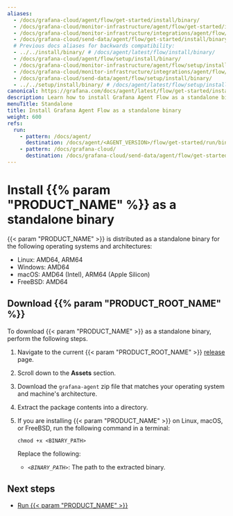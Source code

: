 ```yaml
---
aliases:
  - /docs/grafana-cloud/agent/flow/get-started/install/binary/
  - /docs/grafana-cloud/monitor-infrastructure/agent/flow/get-started/install/binary/
  - /docs/grafana-cloud/monitor-infrastructure/integrations/agent/flow/get-started/install/binary/
  - /docs/grafana-cloud/send-data/agent/flow/get-started/install/binary/
  # Previous docs aliases for backwards compatibility:
  - ../../install/binary/ # /docs/agent/latest/flow/install/binary/
  - /docs/grafana-cloud/agent/flow/setup/install/binary/
  - /docs/grafana-cloud/monitor-infrastructure/agent/flow/setup/install/binary/
  - /docs/grafana-cloud/monitor-infrastructure/integrations/agent/flow/setup/install/binary/
  - /docs/grafana-cloud/send-data/agent/flow/setup/install/binary/
  - ../../setup/install/binary/ # /docs/agent/latest/flow/setup/install/binary/
canonical: https://grafana.com/docs/agent/latest/flow/get-started/install/binary/
description: Learn how to install Grafana Agent Flow as a standalone binary
menuTitle: Standalone
title: Install Grafana Agent Flow as a standalone binary
weight: 600
refs:
  run:
    - pattern: /docs/agent/
      destination: /docs/agent/<AGENT_VERSION>/flow/get-started/run/binary/
    - pattern: /docs/grafana-cloud/
      destination: /docs/grafana-cloud/send-data/agent/flow/get-started/run/binary/
---
```


# Install {{% param "PRODUCT_NAME" %}} as a standalone binary

{{< param "PRODUCT_NAME" >}} is distributed as a standalone binary for the following operating systems and architectures:

- Linux: AMD64, ARM64
- Windows: AMD64
- macOS: AMD64 (Intel), ARM64 (Apple Silicon)
- FreeBSD: AMD64

## Download {{% param "PRODUCT_ROOT_NAME" %}}

To download {{< param "PRODUCT_NAME" >}} as a standalone binary, perform the following steps.

1. Navigate to the current {{< param "PRODUCT_ROOT_NAME" >}} [release](https://github.com/grafana/agent/releases) page.

1. Scroll down to the **Assets** section.

1. Download the `grafana-agent` zip file that matches your operating system and machine's architecture.

1. Extract the package contents into a directory.

1. If you are installing {{< param "PRODUCT_NAME" >}} on Linux, macOS, or FreeBSD, run the following command in a terminal:

   ```shell
   chmod +x <BINARY_PATH>
   ```

   Replace the following:

   - _`<BINARY_PATH>`_: The path to the extracted binary.

## Next steps

- [Run {{< param "PRODUCT_NAME" >}}](ref:run)
